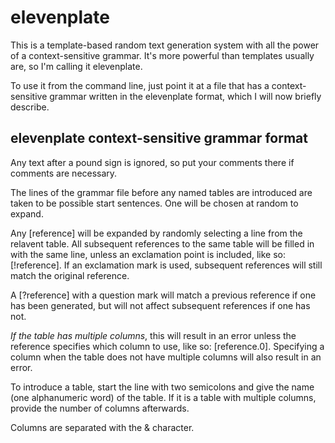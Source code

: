 # elevenplate

This is a template-based random text generation system with all the power of a context-sensitive grammar. It's more powerful than templates usually are, so I'm calling it elevenplate.

To use it from the command line, just point it at a file that has a context-sensitive grammar written in the elevenplate format, which I will now briefly describe.

## elevenplate context-sensitive grammar format

Any text after a pound sign is ignored, so put your comments there if comments are necessary.

The lines of the grammar file before any named tables are introduced are taken to be possible start sentences. One will be chosen at random to expand.

Any \[reference\] will be expanded by randomly selecting a line from the relavent table. All subsequent references to the same table will be filled in with the same line, unless an exclamation point is included, like so: \[!reference\]. If an exclamation mark is used, subsequent references will still match the original reference.

A \[?reference\] with a question mark will match a previous reference if one has been generated, but will not affect subsequent references if one has not.

_If the table has multiple columns_, this will result in an error unless the reference specifies which column to use, like so: \[reference.0\]. Specifying a column when the table does not have multiple columns will also result in an error.

To introduce a table, start the line with two semicolons and give the name (one alphanumeric word) of the table. If it is a table with multiple columns, provide the number of columns afterwards.

Columns are separated with the \& character.
